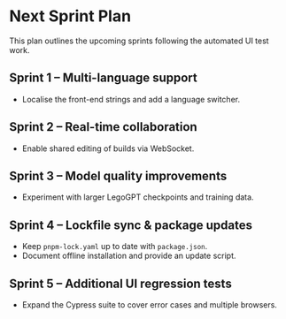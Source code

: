 # Next Sprint Plan

This plan outlines the upcoming sprints following the automated UI test work.

## Sprint 1 – Multi-language support
* Localise the front-end strings and add a language switcher.

## Sprint 2 – Real-time collaboration
* Enable shared editing of builds via WebSocket.

## Sprint 3 – Model quality improvements
* Experiment with larger LegoGPT checkpoints and training data.

## Sprint 4 – Lockfile sync & package updates
* Keep `pnpm-lock.yaml` up to date with `package.json`.
* Document offline installation and provide an update script.

## Sprint 5 – Additional UI regression tests
* Expand the Cypress suite to cover error cases and multiple browsers.

